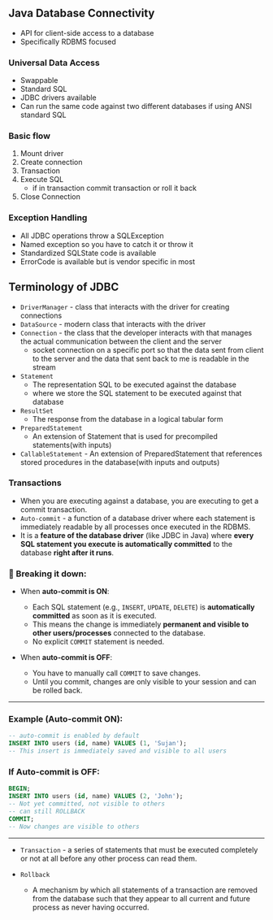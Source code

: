
## Java Database Connectivity

- API for client-side access to a database
- Specifically RDBMS focused

### Universal Data Access

- Swappable
- Standard SQL
- JDBC drivers available
- Can run the same code against two different databases if using ANSI standard SQL

### Basic flow

1. Mount driver
2. Create connection
3. Transaction
4. Execute SQL
    - if in transaction commit transaction or roll it back
5. Close Connection

### Exception Handling

- All JDBC operations throw a SQLException
- Named exception so you have to catch it or throw it
- Standardized SQLState code is available
- ErrorCode is available but is vendor specific in most

## Terminology of JDBC

- `DriverManager` - class that interacts with the driver for creating connections
- `DataSource` - modern class that interacts with the driver
- `Connection` - the class that the developer interacts with that manages the actual communication between the client and the server
    - socket connection on a specific port so that the data sent from client to the server and the data that sent back to me is readable in the stream
- `Statement`
    - The representation SQL to be executed against the database
    - where we store the SQL statement to be executed against that database
- `ResultSet`
    - The response from the database in a logical tabular form
- `PreparedStatement`
    - An extension of Statement that is used for precompiled statements(with inputs)
- `CallableStatement` - An extension of PreparedStatement that references stored procedures in the database(with inputs and outputs)

### Transactions
- When you are executing against a database, you are executing to get a commit transaction.
- `Auto-commit` - a function of a database driver where each statement is immediately readable by all processes once executed in the RDBMS.
- It is a **feature of the database driver** (like JDBC in Java) where **every SQL statement you execute is automatically committed** to the database **right after it runs**.

### 🔸 Breaking it down:

* When **auto-commit is ON**:

  * Each SQL statement (e.g., `INSERT`, `UPDATE`, `DELETE`) is **automatically committed** as soon as it is executed.
  * This means the change is immediately **permanent and visible to other users/processes** connected to the database.
  * No explicit `COMMIT` statement is needed.
* When **auto-commit is OFF**:

  * You have to manually call `COMMIT` to save changes.
  * Until you commit, changes are only visible to your session and can be rolled back.

---

### Example (Auto-commit ON):

```sql
-- auto-commit is enabled by default
INSERT INTO users (id, name) VALUES (1, 'Sujan');
-- This insert is immediately saved and visible to all users
```

### If Auto-commit is OFF:

```sql
BEGIN;
INSERT INTO users (id, name) VALUES (2, 'John');
-- Not yet committed, not visible to others
-- can still ROLLBACK
COMMIT;
-- Now changes are visible to others
```

---

- `Transaction` - a series of statements that must be executed completely or not at all before any other process can read them.

- `Rollback`
    - A mechanism by which  all statements of a transaction are removed from the database such that they appear to all current and future process as never having occurred.
